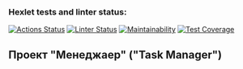 ### Hexlet tests and linter status:
[![Actions Status](https://github.com/AlexanderKireev/java-project-73/workflows/hexlet-check/badge.svg)](https://github.com/AlexanderKireev/java-project-73/actions)
[![Linter Status](https://github.com/AlexanderKireev/java-project-73/workflows/Build/badge.svg)](https://github.com/AlexanderKireev/java-project-72/actions)
[![Maintainability](https://api.codeclimate.com/v1/badges/a20868eadca6c4ee1e64/maintainability)](https://codeclimate.com/github/AlexanderKireev/java-project-73/maintainability)
[![Test Coverage](https://api.codeclimate.com/v1/badges/a20868eadca6c4ee1e64/test_coverage)](https://codeclimate.com/github/AlexanderKireev/java-project-73/test_coverage)
## Проект "Менеджаер" ("Task Manager")
